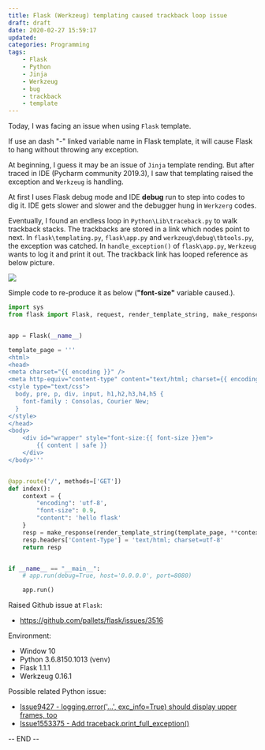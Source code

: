 ```yaml
---
title: Flask (Werkzeug) templating caused trackback loop issue
draft: draft
date: 2020-02-27 15:59:17
updated:
categories: Programming
tags:
	- Flask
	- Python
	- Jinja
	- Werkzeug
	- bug
	- trackback
	- template
---
```


Today, I was facing an issue when using `Flask` template.

If use an dash "-" linked variable name in Flask template, it will cause Flask to hang without 
throwing any exception.

At beginning, I guess it may be an issue of `Jinja` template rending. But after traced in IDE 
(Pycharm community 2019.3), I saw that templating raised the exception and `Werkzeug` is handling. 

At first I uses Flask debug mode and IDE **debug** run to step into codes to dig it. IDE gets
slower and slower and the debugger hung in `Werkzerg` codes.

Eventually, I found an endless loop in `Python\Lib\traceback.py` to walk trackback stacks. The 
trackbacks are stored in a link which nodes point to next. In `flask\templating.py`, 
`flask\app.py` and `werkzeug\debug\tbtools.py`, the exception was catched. In 
`handle_exception()` of `flask\app.py`, `Werkzeug` wants to log it and print it out. 
The trackback link has looped reference as below picture.

![](flask_tb_next_loop_ref.png)

Simple code to re-produce it as below (**"font-size"** variable caused.).

```python
import sys
from flask import Flask, request, render_template_string, make_response, url_for, redirect


app = Flask(__name__)

template_page = '''
<html>
<head>
<meta charset="{{ encoding }}" />
<meta http-equiv="content-type" content="text/html; charset={{ encoding }}" />
<style type="text/css">
  body, pre, p, div, input, h1,h2,h3,h4,h5 {
    font-family : Consolas, Courier New;
  }
</style>
</head>
<body>
    <div id="wrapper" style="font-size:{{ font-size }}em">
        {{ content | safe }}
    </div>
</body>'''


@app.route('/', methods=['GET'])
def index():
    context = {
        "encoding": 'utf-8',
        "font-size": 0.9,
        "content": 'hello flask'
    }
    resp = make_response(render_template_string(template_page, **context))
    resp.headers['Content-Type'] = 'text/html; charset=utf-8'
    return resp


if __name__ == "__main__":
    # app.run(debug=True, host='0.0.0.0', port=8080)

    app.run()
```

Raised Github issue at `Flask`:

* https://github.com/pallets/flask/issues/3516

Environment:

* Window 10
* Python 3.6.8150.1013 (venv)
* Flask 1.1.1
* Werkzeug 0.16.1

Possible related Python issue:

* [Issue9427 - logging.error('...', exc_info=True) should display upper frames, too](https://bugs.python.org/issue9427)
* [Issue1553375 - Add traceback.print_full_exception()](https://bugs.python.org/issue1553375)

-- END --